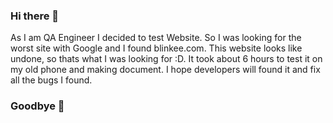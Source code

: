 ### Hi there 👋

As I am QA Engineer I decided to test Website. So I was looking for the worst site with Google and I found blinkee.com.
This website looks like undone, so thats what I was looking for :D.
It took about 6 hours to test it on my old phone and making document.
I hope developers will found it and fix all the bugs I found.

### Goodbye 👋
